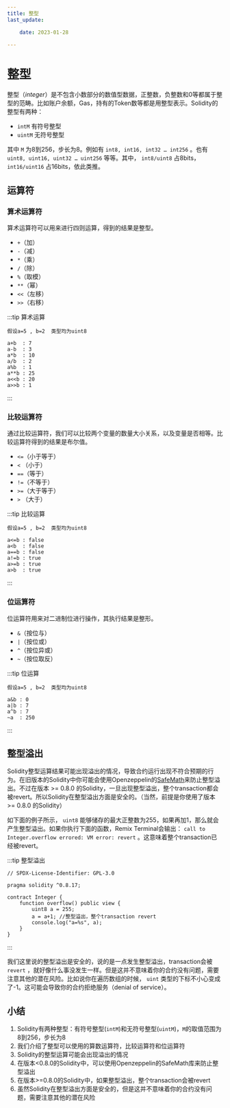 ```yaml
---
title: 整型
last_update:

    date: 2023-01-28

---
```


# 整型

整型（*integer*）是不包含小数部分的数值型数据，正整数，负整数和0等都属于整型的范畴。比如账户余额，Gas，持有的Token数等都是用整型表示。Solidity的整型有两种：

* `intM`   有符号整型
* `uintM` 无符号整型

其中 `M` 为8到256，步长为8。例如有 `int8, int16, int32 … int256` 。也有 `uint8, uint16, uint32 … uint256` 等等。其中， `int8/uint8` 占8bits， `int16/uint16` 占16bits，依此类推。

## 运算符

### 算术运算符

算术运算符可以用来进行四则运算，得到的结果是整型。

* `+`（加）
* `-`（减）
* `*`（乘）
* `/`（除）
* `%`（取模）
* `**`（幂）
* `<<`（左移）
* `>>`（右移）

:::tip 算术运算

```solidity
假设a=5 , b=2  类型均为uint8

a+b  : 7
a-b  : 3
a*b  : 10
a/b  : 2
a%b  : 1
a**b : 25
a<<b : 20
a>>b : 1
```

:::

### 比较运算符

通过比较运算符，我们可以比较两个变量的数量大小关系，以及变量是否相等。比较运算符得到的结果是布尔值。

* `<=`（小于等于）
* `<`  （小于）
* `==`（等于）
* `!=`（不等于）
* `>=`（大于等于）
* `>`  （大于）

:::tip 比较运算

```solidity
假设a=5 , b=2  类型均为uint8

a<=b : false
a<b  : false
a==b : false
a!=b : true
a>=b : true
a>b  : true
```

:::

### 位运算符

位运算符用来对二进制位进行操作，其执行结果是整形。

* `&`（按位与）
* `|`（按位或）
* `^`（按位异或）
* `~`（按位取反）

:::tip 位运算

```solidity
假设a=5 , b=2  类型均为uint8

a&b : 0
a|b : 7
a^b : 7
~a  : 250
```

:::

## 整型溢出

Solidity整型运算结果可能出现溢出的情况，导致合约运行出现不符合预期的行为。在旧版本的Solidity中你可能会使用Openzeppelin的[SafeMath](https://docs.openzeppelin.com/contracts/2.x/api/math)来防止整型溢出。不过在版本 >= 0.8.0 的Solidity，一旦出现整型溢出，整个transaction都会被revert。所以Solidity在整型溢出方面是安全的。（当然，前提是你使用了版本 >= 0.8.0 的Solidity）

如下面的例子所示， `uint8` 能够储存的最大正整数为255，如果再加1，那么就会产生整型溢出。如果你执行下面的函数，Remix Terminal会输出： `call to Integer.overflow errored: VM error: revert` 。这意味着整个transaction已经被revert。

:::tip 整型溢出

```solidity
// SPDX-License-Identifier: GPL-3.0

pragma solidity ^0.8.17;

contract Integer {
	function overflow() public view {
	    uint8 a = 255;
	    a = a+1; //整型溢出，整个transaction revert
	    console.log("a=%s", a);
	}
}
```

:::

我们这里说的整型溢出是安全的，说的是一点发生整型溢出，transaction会被 `revert` ，就好像什么事没发生一样。但是这并不意味着你的合约没有问题，需要注意其他的潜在风险。比如说你在遍历数组的时候， `uint` 类型的下标不小心变成了-1。这可能会导致你的合约拒绝服务（denial of service）。

## 小结

1. Solidity有两种整型：有符号整型(`intM`)和无符号整型(`uintM`)，`M`的取值范围为8到256，步长为8
2. 我们介绍了整型可以使用的算数运算符，比较运算符和位运算符
3. Solidity的整型运算可能会出现溢出的情况
4. 在版本<0.8.0的Solidity中，可以使用Openzeppelin的SafeMath库来防止整型溢出
5. 在版本>=0.8.0的Solidity中，如果整型溢出，整个transaction会被revert
6. 虽然Solidity在整型溢出方面是安全的，但是这并不意味着你的合约没有问题，需要注意其他的潜在风险

